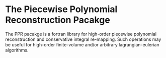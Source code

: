 # The Piecewise Polynomial Reconstruction Pacakge
The PPR pacakge is a fortran library for high-order piecewise polynomial reconstruction and conservative integral re-mapping. Such operations may be useful for high-order finite-volume and/or arbitrary lagrangian-eulerian algorithms.
